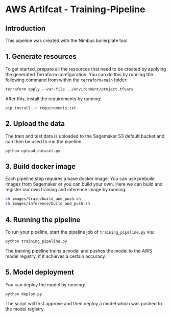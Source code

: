 # AWS Artifcat - Training-Pipeline

## Introduction

This pipeline was created with the Nimbus boilerplate tool. 

## 1. Generate resources

To get started, prepare all the resources that need to be created by applying the generated Terraform configuration. You can do this by running the following command from within the `terraform/main` folder:
```
terraform apply --var-file ../environment/project.tfvars
```

After this, install the requirements by running:
```
pip install -r requirements.txt
```

## 2. Upload the data
The train and test data is uploaded to the Sagemaker S3 default bucket and can then be used to run the pipeline.
```
python upload_dataset.py
```

## 3. Build docker image

Each pipeline step requires a base docker image. You can use prebuild Images from Sagemaker or you can build your own. Here we can build and register our own training and inference image by running:

```bash
sh images/train/build_and_push.sh
sh images/inference/build_and_push.sh

```

## 4. Running the pipeline

To run your pipeline, start the pipeline job of `training_pipeline.py` via:
```
python training_pipeline.py
```

The training pipeline trains a model and pushes the model to the AWS model registry, if it achieves a certain accuracy.

## 5. Model deployment

You can deploy the model by running:
```
python deploy.py
```

The script will first approve and then deploy a model which was pushed to the model registry. 

